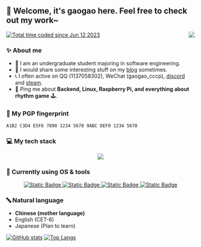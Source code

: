 ## 🍵 Welcome, it's gaogao here. Feel free to check out my work~

<a href="https://discord.com/users/439766898184552448">
  <img align="right" src="https://lanyard.cnrad.dev/api/439766898184552448"/>
</a>
<a href="https://wakatime.com/@036018d5-953c-42d7-a081-803785bbb70f">
  <img src="https://wakatime.com/badge/user/036018d5-953c-42d7-a081-803785bbb70f.svg" alt="Total time coded since Jun 12 2023" />
</a>

### ✨ About me

- 📖 I am an undergraduate student majoring in software engineering.
- 📝 I would share some interesting stuff on my [blog](https://blog.gaogaoqwq.com) sometimes.
- 📞 I often active on QQ (1137058302), WeChat (gaogao_cccp), [discord](https://discordapp.com/users/439766898184552448) and [steam](https://steamcommunity.com/id/gaogao_qwq).
- 💬 Ping me about **Backend, Linux, Raspberry Pi, and everything about rhythm game** 🕹️.

### 🔐 My PGP fingerprint
`A1B2 C3D4 E5F6 7890 1234 5678 9ABC DEF0 1234 5678`

### 💻 My tech stack

<p align="center">
  <a href="https://github.com/gaogao-qwq">
    <img src="https://skillicons.dev/icons?i=linux,raspberrypi,bash,git,c,cpp,qt,cmake,dotnet,cs,unity,py,rust,go,dart,flutter,java,spring,maven,gradle,androidstudio,html,css,js,ts,nodejs,vite,vue,mysql,markdown"/>
  </a>
</p>

### 💽 Currently using OS & tools

<p align="center">
  <a href="https://github.com/gaogao-qwq">
    <img alt="Static Badge" src="https://img.shields.io/badge/Arch-blue?style=for-the-badge&logo=archlinux&logoColor=white">
    <img alt="Static Badge" src="https://img.shields.io/badge/macOS-black?style=for-the-badge&logo=macos&logoColor=white">
    <img alt="Static Badge" src="https://img.shields.io/badge/NeoVim-blue?style=for-the-badge&logo=neovim&logoColor=green">
    <img alt="Static Badge" src="https://img.shields.io/badge/GNU_Emacs-purple?style=for-the-badge&logo=gnuemacs&logoColor=white">

  </a>
</p>

### 🔤 Natural language
- **Chinese (mother language)**
- English	(CET-6)
- Japanese (Plan to learn)

<a href="#">![GitHub stats](https://github-readme-stats.vercel.app/api?username=gaogao-qwq&theme=tokyonight&count_private=true&hide_border=true&line_height=20)</a>
<a href="#">![Top Langs](https://github-readme-stats.vercel.app/api/top-langs/?username=gaogao-qwq&layout=compact&theme=tokyonight&count_private=true&hide_border=true&hide=html,css)</a>
